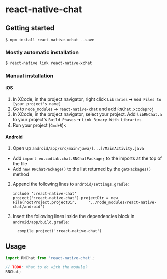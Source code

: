 
# react-native-chat

## Getting started

`$ npm install react-native-xchat --save`

### Mostly automatic installation

`$ react-native link react-native-xchat`

### Manual installation


#### iOS

1. In XCode, in the project navigator, right click `Libraries` ➜ `Add Files to [your project's name]`
2. Go to `node_modules` ➜ `react-native-chat` and add `RNChat.xcodeproj`
3. In XCode, in the project navigator, select your project. Add `libRNChat.a` to your project's `Build Phases` ➜ `Link Binary With Libraries`
4. Run your project (`Cmd+R`)<

#### Android

1. Open up `android/app/src/main/java/[...]/MainActivity.java`
  - Add `import eu.codlab.chat.RNChatPackage;` to the imports at the top of the file
  - Add `new RNChatPackage()` to the list returned by the `getPackages()` method
2. Append the following lines to `android/settings.gradle`:
  	```
  	include ':react-native-chat'
  	project(':react-native-chat').projectDir = new File(rootProject.projectDir, 	'../node_modules/react-native-chat/android')
  	```
3. Insert the following lines inside the dependencies block in `android/app/build.gradle`:
  	```
      compile project(':react-native-chat')
  	```


## Usage
```javascript
import RNChat from 'react-native-chat';

// TODO: What to do with the module?
RNChat;
```
  